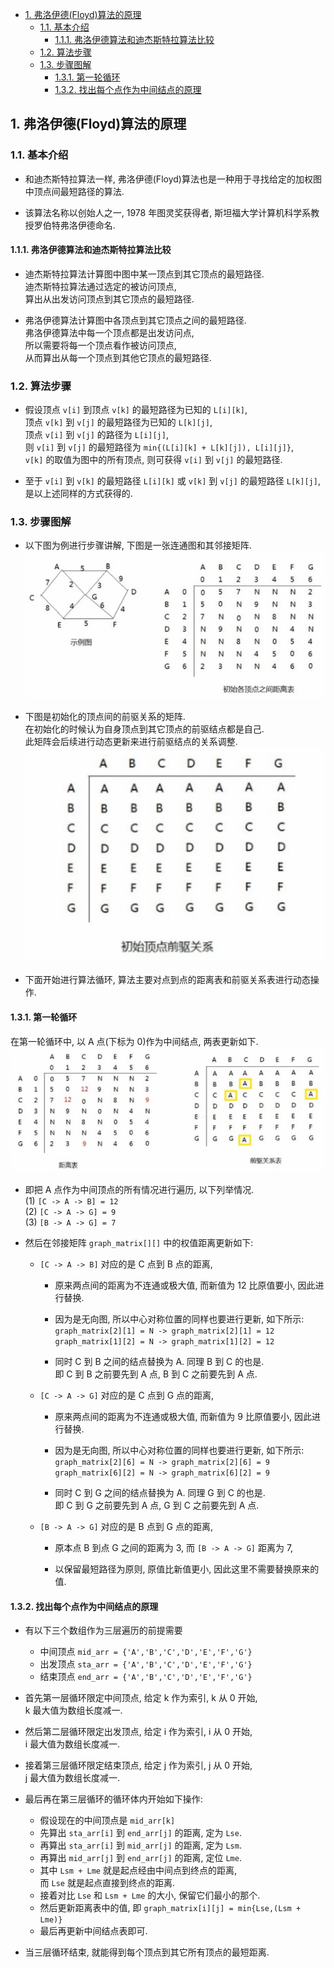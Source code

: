 <!-- TOC -->

- [1. 弗洛伊德(Floyd)算法的原理](#1-弗洛伊德floyd算法的原理)
  - [1.1. 基本介绍](#11-基本介绍)
    - [1.1.1. 弗洛伊德算法和迪杰斯特拉算法比较](#111-弗洛伊德算法和迪杰斯特拉算法比较)
  - [1.2. 算法步骤](#12-算法步骤)
  - [1.3. 步骤图解](#13-步骤图解)
    - [1.3.1. 第一轮循环](#131-第一轮循环)
    - [1.3.2. 找出每个点作为中间结点的原理](#132-找出每个点作为中间结点的原理)

<!-- /TOC -->

## 1. 弗洛伊德(Floyd)算法的原理

### 1.1. 基本介绍
- 和迪杰斯特拉算法一样, 弗洛伊德(Floyd)算法也是一种用于寻找给定的加权图中顶点间最短路径的算法.

- 该算法名称以创始人之一, 1978 年图灵奖获得者, 斯坦福大学计算机科学系教授罗伯特弗洛伊德命名.

#### 1.1.1. 弗洛伊德算法和迪杰斯特拉算法比较
- 迪杰斯特拉算法计算图中图中某一顶点到其它顶点的最短路径.  
  迪杰斯特拉算法通过选定的被访问顶点,  
  算出从出发访问顶点到其它顶点的最短路径.

- 弗洛伊德算法计算图中各顶点到其它顶点之间的最短路径.  
  弗洛伊德算法中每一个顶点都是出发访问点,  
  所以需要将每一个顶点看作被访问顶点,  
  从而算出从每一个顶点到其他它顶点的最短路径.

### 1.2. 算法步骤
- 假设顶点 `v[i]` 到顶点 `v[k]` 的最短路径为已知的 `L[i][k]`,  
  顶点 `v[k]` 到 `v[j]` 的最短路径为已知的 `L[k][j]`,  
  顶点 `v[i]` 到 `v[j]` 的路径为 `L[i][j]`,  
  则 `v[i]` 到 `v[j]` 的最短路径为 `min{(L[i][k] + L[k][j]), L[i][j]}`,  
  `v[k]` 的取值为图中的所有顶点, 则可获得 `v[i]` 到 `v[j]` 的最短路径.  

- 至于 `v[i]` 到 `v[k]` 的最短路径 `L[i][k]` 或 `v[k]` 到 `v[j]` 的最短路径 `L[k][j]`,  
  是以上述同样的方式获得的.

### 1.3. 步骤图解
- 以下图为例进行步骤讲解, 下图是一张连通图和其邻接矩阵.  
  ![pic](../99.images/2020-08-18-22-54-51.png)

- 下图是初始化的顶点间的前驱关系的矩阵.  
  在初始化的时候认为自身顶点到其它顶点的前驱结点都是自己.  
  此矩阵会后续进行动态更新来进行前驱结点的关系调整.
  ![pic](../99.images/2020-08-18-23-03-15.png)  

- 下面开始进行算法循环, 算法主要对点到点的距离表和前驱关系表进行动态操作.  

#### 1.3.1. 第一轮循环
在第一轮循环中, 以 A 点(下标为 0)作为中间结点, 两表更新如下.  
![pic](../99.images/2020-08-18-23-07-05.png)  
- 即把 A 点作为中间顶点的所有情况进行遍历, 以下列举情况.  
(1) `[C -> A -> B] = 12`  
(2) `[C -> A -> G] = 9`  
(3) `[B -> A -> G] = 7`  

- 然后在邻接矩阵 `graph_matrix[][]` 中的权值距离更新如下:  
  - `[C -> A -> B]` 对应的是 C 点到 B 点的距离,   
      - 原来两点间的距离为不连通或极大值, 而新值为 12 比原值要小, 因此进行替换.  
      
      - 因为是无向图, 所以中心对称位置的同样也要进行更新, 如下所示:  
      `graph_matrix[2][1] = N -> graph_matrix[2][1] = 12`  
      `graph_matrix[1][2] = N -> graph_matrix[1][2] = 12`  
      
      - 同时 C 到 B 之间的结点替换为 A. 同理 B 到 C 的也是.  
        即 C 到 B 之前要先到 A 点, B 到 C 之前要先到 A 点.

  - `[C -> A -> G]` 对应的是 C 点到 G 点的距离,   
      - 原来两点间的距离为不连通或极大值, 而新值为 9 比原值要小, 因此进行替换.  
      
      - 因为是无向图, 所以中心对称位置的同样也要进行更新, 如下所示:  
      `graph_matrix[2][6] = N -> graph_matrix[2][6] = 9`  
      `graph_matrix[6][2] = N -> graph_matrix[6][2] = 9`  
      
      - 同时 C 到 G 之间的结点替换为 A. 同理 G 到 C 的也是.  
        即 C 到 G 之前要先到 A 点, G 到 C 之前要先到 A 点.

  - `[B -> A -> G]` 对应的是 B 点到 G 点的距离,  
      - 原本点 B 到点 G 之间的距离为 3, 而 `[B -> A -> G]` 距离为 7,  
      
      - 以保留最短路径为原则, 原值比新值更小, 因此这里不需要替换原来的值.

#### 1.3.2. 找出每个点作为中间结点的原理  
- 有以下三个数组作为三层遍历的前提需要
  - 中间顶点 `mid_arr = {'A','B','C','D','E','F','G'}`
  - 出发顶点 `sta_arr = {'A','B','C','D','E','F','G'}`
  - 结束顶点 `end_arr = {'A','B','C','D','E','F','G'}`

- 首先第一层循环限定中间顶点, 给定 k 作为索引, k 从 0 开始,  
  k 最大值为数组长度减一.

- 然后第二层循环限定出发顶点, 给定 i 作为索引, i 从 0 开始,  
  i 最大值为数组长度减一.

- 接着第三层循环限定结束顶点, 给定 j 作为索引, j 从 0 开始,  
  j 最大值为数组长度减一.  

- 最后再在第三层循环的循环体内开始如下操作:  
  - 假设现在的中间顶点是 `mid_arr[k]`  
  - 先算出 `sta_arr[i]` 到 `end_arr[j]` 的距离, 定为 `Lse`.
  - 再算出 `sta_arr[i]` 到 `mid_arr[j]` 的距离, 定为 `Lsm`. 
  - 再算出 `mid_arr[j]` 到 `end_arr[j]` 的距离, 定位 `Lme`.
  - 其中 `Lsm + Lme` 就是起点经由中间点到终点的距离,  
    而 `Lse` 就是起点直接到终点的距离.
  - 接着对比 `Lse` 和 `Lsm + Lme` 的大小, 保留它们最小的那个.
  - 然后更新距离表中的值, 即 `graph_matrix[i][j] = min{Lse,(Lsm + Lme)}`
  - 最后再更新中间结点表即可.

- 当三层循环结束, 就能得到每个顶点到其它所有顶点的最短距离.
